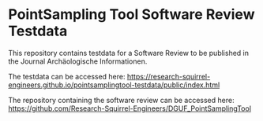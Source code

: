 # PointSampling Tool Software Review Testdata
This repository contains testdata for a Software Review to be published in the Journal Archäologische Informationen.

The testdata can be accessed here: https://research-squirrel-engineers.github.io/pointsamplingtool-testdata/public/index.html

The repository containing the software review can be accessed here: https://github.com/Research-Squirrel-Engineers/DGUF_PointSamplingTool

